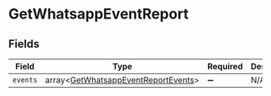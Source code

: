 # GetWhatsappEventReport


## Fields

| Field                                                                                      | Type                                                                                       | Required                                                                                   | Description                                                                                |
| ------------------------------------------------------------------------------------------ | ------------------------------------------------------------------------------------------ | ------------------------------------------------------------------------------------------ | ------------------------------------------------------------------------------------------ |
| `events`                                                                                   | array<[GetWhatsappEventReportEvents](../../models/shared/GetWhatsappEventReportEvents.md)> | :heavy_minus_sign:                                                                         | N/A                                                                                        |